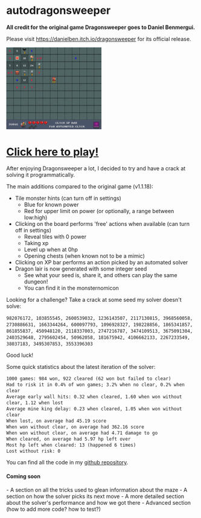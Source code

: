 # autodragonsweeper

**All credit for the original game Dragonsweeper goes to Daniel Benmergui.**

Please visit <a href="https://danielben.itch.io/dragonsweeper">https://danielben.itch.io/dragonsweeper</a> for its official release.

<a href="game.html"><img width="50%" src="writeup/autodragonsweeper_example.png " alt="Autodragonsweeper showcase" /></a>

<h1><a href = "game.html"> Click here to play!</a> </h1>

After enjoying Dragonsweeper a lot, I decided to try and have a crack at solving it programmatically.

The main additions compared to the original game (v1.1.18):
- Tile monster hints (can turn off in settings)
    - Blue for known power
    - Red for upper limit on power (or optionally, a range between low:high)
- Clicking on the board performs 'free' actions when available (can turn off in settings)
    - Reveal tiles with 0 power
    - Taking xp
    - Level up when at 0hp
    - Opening chests (when known not to be a mimic)
- Clicking on XP bar performs an action picked by an automated solver
- Dragon lair is now generated with some integer seed
    - See what your seed is, share it, and others can play the same dungeon!
    - You can find it in the monsternomicon

Looking for a challenge? Take a crack at some seed my solver doesn't solve:

`982076172, 103855545, 2600539032, 1236143507, 2117130815, 3968560058, 2730886631, 1663344264, 600097793, 1096928327, 198228856, 1865341857, 861855837, 450948120, 2118337003, 2747216787, 3474109513, 3675091304, 2403529648, 2795602454, 50962058, 181675942, 4106662133, 2267233549, 38037183, 3495307853, 3553396303`

Good luck!

Some quick statistics about the latest iteration of the solver:

```none
1000 games: 984 won, 922 cleared (62 won but failed to clear)
Had to risk it in 0.4% of won games; 3.2% when no clear, 0.2% when clear
Average early wall hits: 0.32 when cleared, 1.60 when won without clear, 1.12 when lost
Average mine king delay: 0.23 when cleared, 1.05 when won without clear
When lost, on average had 45.19 score
When won without clear, on average had 362.16 score
When won without clear, on average had 4.71 damage to go
When cleared, on average had 5.97 hp left over
Most hp left when cleared: 13 (happened 6 times)
Lost without risk: 0
```

You can find all the code in my [github repository](https://github.com/Hodobox/autodragonsweeper).

<h4> Coming soon </h4>
- A section on all the tricks used to glean information about the maze
- A section on how the solver picks its next move
- A more detailed section about the solver's performance and how we got there
- Advanced section (how to add more code? how to test?)